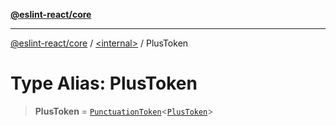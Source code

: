 [**@eslint-react/core**](../../README.md)

***

[@eslint-react/core](../../README.md) / [\<internal\>](../README.md) / PlusToken

# Type Alias: PlusToken

> **PlusToken** = [`PunctuationToken`](../interfaces/PunctuationToken.md)\<[`PlusToken`](../enumerations/SyntaxKind.md#plustoken)\>
